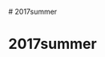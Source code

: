                                                                                                                                 # 2017summer
# 2017summer
                                                                                                      